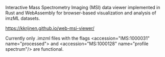 Interactive Mass Spectrometry Imaging (MSI) data viewer implemented in Rust and WebAssembly for browser-based visualization and analysis of imzML datasets. 

https://kkrijnen.github.io/web-msi-viewer/

Currently only .imzml files with the flags <accession="IMS:1000031" name="processed"\> and <accession="MS:1000128" name="profile spectrum"/> are functional.
